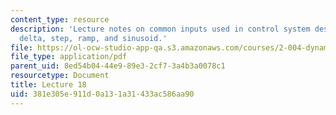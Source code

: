 ```yaml
---
content_type: resource
description: 'Lecture notes on common inputs used in control system design and analysis:
  delta, step, ramp, and sinusoid.'
file: https://ol-ocw-studio-app-qa.s3.amazonaws.com/courses/2-004-dynamics-and-control-ii-spring-2008/381e305e911d0a131a31433ac586aa90_lecture_18.pdf
file_type: application/pdf
parent_uid: 8ed54b04-44e9-89e3-2cf7-3a4b3a0078c1
resourcetype: Document
title: Lecture 18
uid: 381e305e-911d-0a13-1a31-433ac586aa90
---
```

